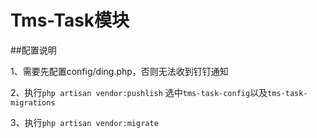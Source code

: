 # Tms-Task模块

##配置说明

1、需要先配置config/ding.php，否则无法收到钉钉通知

2、执行`php artisan vendor:pushlish` 选中`tms-task-config`以及`tms-task-migrations`

3、执行`php artisan vendor:migrate`
